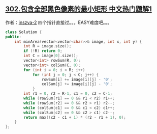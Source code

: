 ## [302.包含全部黑色像素的最小矩形 中文热门题解1](https://leetcode.cn/problems/smallest-rectangle-enclosing-black-pixels/solutions/100000/zhe-ti-shi-hardzhe-ti-he-gei-de-xyyou-sha-guan-xi-)

作者：[inszva-2](https://leetcode.cn/u/inszva-2)
四个指针直接过。。。EASY难度吧。。。
```c++
class Solution {
public:
    int minArea(vector<vector<char>>& image, int x, int y) {
        int R = image.size();
        if (!R) return 0;
        int C = image[0].size();
        vector<int> rowSum(R, 0);
        vector<int> colSum(C, 0);
        for (int i = 0; i < R; i++)
            for (int j = 0; j < C; j++) {
                rowSum[i] += image[i][j] - '0';
                colSum[j] += image[i][j] - '0';
            }
        int r1 = 0, r2 = R-1, c1 = 0, c2 = C-1;
        while (rowSum[r1] == 0 && r1 < r2) r1++;
        while (rowSum[r2] == 0 && r2 > r1) r2--;
        while (colSum[c1] == 0 && c1 < c2) c1++;
        while (colSum[c2] == 0 && c2 > c1) c2--;
        return max((c2 - c1 + 1) * (r2 - r1 + 1), 0);
    }
};
```